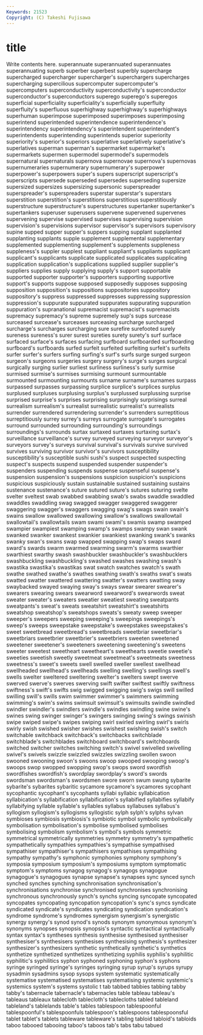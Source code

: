 ```yaml
---
Keywords: 21523 
Copyright: (C) Takeshi Fujisawa
---
```


# title

Write contents here.
 superannuate superannuated superannuates superannuating superb superber superbest superbly
supercharge supercharged supercharger supercharger's superchargers supercharges supercharging supercilious supercomputer supercomputer's
supercomputers superconductivity superconductivity's superconductor superconductor's superconductors superego superego's superegos superficial
superficiality superficiality's superficially superfluity superfluity's superfluous superhighway superhighway's superhighways superhuman
superimpose superimposed superimposes superimposing superintend superintended superintendence superintendence's superintendency superintendency's
superintendent superintendent's superintendents superintending superintends superior superiority superiority's superior's superiors
superlative superlatively superlative's superlatives superman superman's supermarket supermarket's supermarkets supermen
supermodel supermodel's supermodels supernatural supernaturals supernova supernovae supernova's supernovas supernumeraries
supernumerary supernumerary's superpower superpower's superpowers super's supers superscript superscript's superscripts
supersede superseded supersedes superseding supersize supersized supersizes supersizing supersonic superspreader
superspreader's superspreaders superstar superstar's superstars superstition superstition's superstitions superstitious superstitiously
superstructure superstructure's superstructures supertanker supertanker's supertankers superuser superusers supervene supervened
supervenes supervening supervise supervised supervises supervising supervision supervision's supervisions supervisor
supervisor's supervisors supervisory supine supped supper supper's suppers supping supplant
supplanted supplanting supplants supple supplement supplemental supplementary supplemented supplementing supplement's
supplements suppleness suppleness's suppler supplest suppliant suppliant's suppliants supplicant supplicant's
supplicants supplicate supplicated supplicates supplicating supplication supplication's supplications supplied supplier
supplier's suppliers supplies supply supplying supply's support supportable supported supporter
supporter's supporters supporting supportive support's supports suppose supposed supposedly supposes
supposing supposition supposition's suppositions suppositories suppository suppository's suppress suppressed suppresses
suppressing suppression suppression's suppurate suppurated suppurates suppurating suppuration suppuration's supranational
supremacist supremacist's supremacists supremacy supremacy's supreme supremely sup's sups surcease
surceased surcease's surceases surceasing surcharge surcharged surcharge's surcharges surcharging sure
surefire surefooted surely sureness sureness's surer surest sureties surety surety's
surf surface surfaced surface's surfaces surfacing surfboard surfboarded surfboarding surfboard's
surfboards surfed surfeit surfeited surfeiting surfeit's surfeits surfer surfer's surfers
surfing surfing's surf's surfs surge surged surgeon surgeon's surgeons surgeries
surgery surgery's surge's surges surgical surgically surging surlier surliest surliness
surliness's surly surmise surmised surmise's surmises surmising surmount surmountable surmounted
surmounting surmounts surname surname's surnames surpass surpassed surpasses surpassing surplice
surplice's surplices surplus surplused surpluses surplusing surplus's surplussed surplussing surprise
surprised surprise's surprises surprising surprisingly surprisings surreal surrealism surrealism's surrealist
surrealistic surrealist's surrealists surrender surrendered surrendering surrender's surrenders surreptitious surreptitiously
surrey surrey's surreys surrogate surrogate's surrogates surround surrounded surrounding surrounding's
surroundings surroundings's surrounds surtax surtaxed surtaxes surtaxing surtax's surveillance surveillance's
survey surveyed surveying surveyor surveyor's surveyors survey's surveys survival survival's
survivals survive survived survives surviving survivor survivor's survivors susceptibility susceptibility's
susceptible sushi sushi's suspect suspected suspecting suspect's suspects suspend suspended
suspender suspender's suspenders suspending suspends suspense suspenseful suspense's suspension suspension's
suspensions suspicion suspicion's suspicions suspicious suspiciously sustain sustainable sustained sustaining
sustains sustenance sustenance's suture sutured suture's sutures suturing svelte svelter
sveltest swab swabbed swabbing swab's swabs swaddle swaddled swaddles swaddling
swag swagged swagger swaggered swaggerer swaggering swagger's swaggers swagging swag's
swags swain swain's swains swallow swallowed swallowing swallow's swallows swallowtail
swallowtail's swallowtails swam swami swami's swamis swamp swamped swampier swampiest
swamping swamp's swamps swampy swan swank swanked swanker swankest swankier
swankiest swanking swank's swanks swanky swan's swans swap swapped swapping
swap's swaps sward sward's swards swarm swarmed swarming swarm's swarms
swarthier swarthiest swarthy swash swashbuckler swashbuckler's swashbucklers swashbuckling swashbuckling's swashed
swashes swashing swash's swastika swastika's swastikas swat swatch swatches swatch's
swath swathe swathed swathe's swathes swathing swath's swaths swat's swats
swatted swatter swattered swattering swatter's swatters swatting sway swaybacked swayed
swaying sway's sways swear swearer swearer's swearers swearing swears swearword
swearword's swearwords sweat sweater sweater's sweaters sweatier sweatiest sweating sweatpants
sweatpants's sweat's sweats sweatshirt sweatshirt's sweatshirts sweatshop sweatshop's sweatshops sweats's
sweaty sweep sweeper sweeper's sweepers sweeping sweeping's sweepings sweepings's sweep's
sweeps sweepstake sweepstake's sweepstakes sweepstakes's sweet sweetbread sweetbread's sweetbreads sweetbriar
sweetbriar's sweetbriars sweetbrier sweetbrier's sweetbriers sweeten sweetened sweetener sweetener's sweeteners
sweetening sweetening's sweetens sweeter sweetest sweetheart sweetheart's sweethearts sweetie sweetie's
sweeties sweetish sweetly sweetmeat sweetmeat's sweetmeats sweetness sweetness's sweet's sweets
swell swelled sweller swellest swellhead swellheaded swellhead's swellheads swelling swelling's
swellings swell's swells swelter sweltered sweltering swelter's swelters swept swerve
swerved swerve's swerves swerving swift swifter swiftest swiftly swiftness swiftness's
swift's swifts swig swigged swigging swig's swigs swill swilled swilling
swill's swills swim swimmer swimmer's swimmers swimming swimming's swim's swims
swimsuit swimsuit's swimsuits swindle swindled swindler swindler's swindlers swindle's swindles
swindling swine swine's swines swing swinger swinger's swingers swinging swing's
swings swinish swipe swiped swipe's swipes swiping swirl swirled swirling
swirl's swirls swirly swish swished swisher swishes swishest swishing swish's
switch switchable switchback switchback's switchbacks switchblade switchblade's switchblades switchboard switchboard's
switchboards switched switcher switches switching switch's swivel swivelled swivelling swivel's
swivels swizzle swizzled swizzles swizzling swollen swoon swooned swooning swoon's
swoons swoop swooped swooping swoop's swoops swop swopped swopping swop's
swops sword swordfish swordfishes swordfish's swordplay swordplay's sword's swords swordsman
swordsman's swordsmen swore sworn swum swung sybarite sybarite's sybarites sybaritic
sycamore sycamore's sycamores sycophant sycophantic sycophant's sycophants syllabi syllabic syllabication
syllabication's syllabification syllabification's syllabified syllabifies syllabify syllabifying syllable syllable's syllables
syllabus syllabuses syllabus's syllogism syllogism's syllogisms syllogistic sylph sylph's sylphs
sylvan symbioses symbiosis symbiosis's symbiotic symbol symbolic symbolically symbolisation symbolisation's
symbolise symbolised symbolises symbolising symbolism symbolism's symbol's symbols symmetric symmetrical
symmetrically symmetries symmetry symmetry's sympathetic sympathetically sympathies sympathies's sympathise sympathised
sympathiser sympathiser's sympathisers sympathises sympathising sympathy sympathy's symphonic symphonies symphony
symphony's symposia symposium symposium's symposiums symptom symptomatic symptom's symptoms synagog
synagog's synagogs synagogue synagogue's synagogues synapse synapse's synapses sync synced
synch synched synches synching synchronisation synchronisation's synchronisations synchronise synchronised synchronises
synchronising synchronous synchronously synch's synchs syncing syncopate syncopated syncopates syncopating
syncopation syncopation's sync's syncs syndicate syndicated syndicate's syndicates syndicating syndication
syndication's syndrome syndrome's syndromes synergism synergism's synergistic synergy synergy's synod
synod's synods synonym synonymous synonym's synonyms synopses synopsis synopsis's syntactic
syntactical syntactically syntax syntax's syntheses synthesis synthesise synthesised synthesiser synthesiser's
synthesisers synthesises synthesising synthesis's synthesizer synthesizer's synthesizers synthetic synthetically synthetic's
synthetics synthetize synthetized synthetizes synthetizing syphilis syphilis's syphilitic syphilitic's syphilitics
syphon syphoned syphoning syphon's syphons syringe syringed syringe's syringes syringing
syrup syrup's syrups syrupy sysadmin sysadmins sysop sysops system systematic
systematically systematise systematised systematises systematising systemic systemic's systemics system's systems
systolic t tab tabbed tabbies tabbing tabby tabby's tabernacle tabernacle's
tabernacles table tableau tableau's tableaus tableaux tablecloth tablecloth's tablecloths tabled
tableland tableland's tablelands table's tables tablespoon tablespoonful tablespoonful's tablespoonfuls tablespoon's
tablespoons tablespoonsful tablet tablet's tablets tableware tableware's tabling tabloid tabloid's
tabloids taboo tabooed tabooing taboo's taboos tab's tabs tabu tabued
